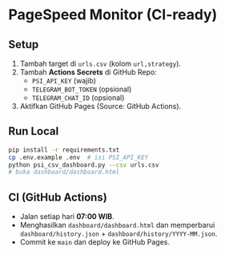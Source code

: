# PageSpeed Monitor (CI-ready)

## Setup
1. Tambah target di `urls.csv` (kolom `url,strategy`).
2. Tambah **Actions Secrets** di GitHub Repo:
   - `PSI_API_KEY` (wajib)
   - `TELEGRAM_BOT_TOKEN` (opsional)
   - `TELEGRAM_CHAT_ID` (opsional)
3. Aktifkan GitHub Pages (Source: GitHub Actions).

## Run Local
```bash
pip install -r requirements.txt
cp .env.example .env  # isi PSI_API_KEY
python psi_csv_dashboard.py --csv urls.csv
# buka dashboard/dashboard.html
```

## CI (GitHub Actions)
- Jalan setiap hari **07:00 WIB**.
- Menghasilkan `dashboard/dashboard.html` dan memperbarui `dashboard/history.json` + `dashboard/history/YYYY-MM.json`.
- Commit ke `main` dan deploy ke GitHub Pages.
